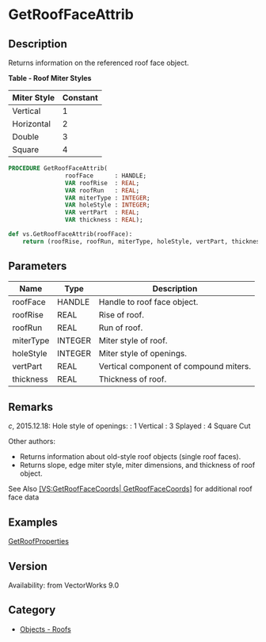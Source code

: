 # GetRoofFaceAttrib

## Description
Returns information on the referenced roof face object.

**Table - Roof Miter Styles**

| Miter Style | Constant |
|-------------|----------|
| Vertical    | 1        |
| Horizontal  | 2        |
| Double      | 3        |
| Square      | 4        |

```pascal
PROCEDURE GetRoofFaceAttrib(
				roofFace      : HANDLE;
				VAR roofRise  : REAL;
				VAR roofRun   : REAL;
				VAR miterType : INTEGER;
				VAR holeStyle : INTEGER;
				VAR vertPart  : REAL;
				VAR thickness : REAL);
```

```python
def vs.GetRoofFaceAttrib(roofFace):
    return (roofRise, roofRun, miterType, holeStyle, vertPart, thickness)
```

## Parameters
|Name|Type|Description|
|---|---|---|
|roofFace|HANDLE|Handle to roof face object.|
|roofRise|REAL|Rise of roof.|
|roofRun|REAL|Run of roof.|
|miterType|INTEGER|Miter style of roof.|
|holeStyle|INTEGER|Miter style of openings.|
|vertPart|REAL|Vertical component of compound miters.|
|thickness|REAL|Thickness of roof.|

## Remarks
*_c_*, 2015.12.18: 
Hole style of openings:
: 1 Vertical
: 3 Splayed
: 4 Square Cut


Other authors:
* Returns information about old-style roof objects (single roof faces).
* Returns slope, edge miter style, miter dimensions, and thickness of roof object.

See Also [[VS:GetRoofFaceCoords| GetRoofFaceCoords]]() for additional roof face data

## Examples
[GetRoofProperties](examples/GetRoofProperties.md)

## Version
Availability: from VectorWorks 9.0

## Category
* [Objects - Roofs](../Categories/Objects%20-%20Roofs.md)
